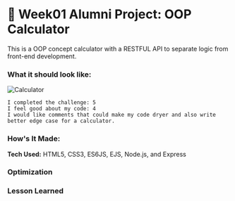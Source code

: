 # 🔢 Week01 Alumni Project: OOP Calculator

This is a OOP concept calculator with a RESTFUL API to separate logic from front-end development.

### What it should look like:

![Calculator](img/calculator.jpg)

```
I completed the challenge: 5
I feel good about my code: 4
I would like comments that could make my code dryer and also write better edge case for a calculator.
```

### How's It Made:
**Tech Used:** HTML5, CSS3, ES6JS, EJS, Node.js, and Express


### Optimization


### Lesson Learned
